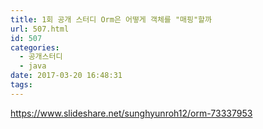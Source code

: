```yaml
---
title: 1회 공개 스터디 Orm은 어떻게 객체를 "매핑"할까
url: 507.html
id: 507
categories:
  - 공개스터디
  - java
date: 2017-03-20 16:48:31
tags:
---
```


https://www.slideshare.net/sunghyunroh12/orm-73337953
